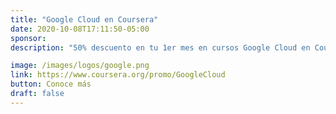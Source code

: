 ```yaml
---
title: "Google Cloud en Coursera"
date: 2020-10-08T17:11:50-05:00
sponsor: 
description: "50% descuento en tu 1er mes en cursos Google Cloud en Coursera (valid until Dec. 30th, 2020)"

image: /images/logos/google.png
link: https://www.coursera.org/promo/GoogleCloud 
button: Conoce más
draft: false
---
```


